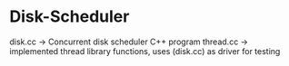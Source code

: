# Disk-Scheduler
disk.cc  -> Concurrent disk scheduler C++ program
thread.cc -> implemented thread library functions, uses (disk.cc) as driver for testing
